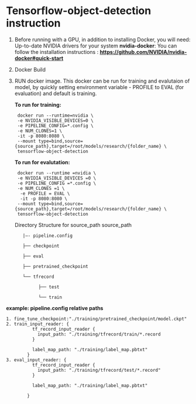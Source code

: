 
# Tensorflow-object-detection instruction
1. Before running with a GPU, in addition to installing Docker, you will need:
    Up-to-date NVIDIA drivers for your system
    **nvidia-docker**: You can follow the installation instructions : **https://github.com/NVIDIA/nvidia-docker#quick-start**

2. Docker Build 

3. RUN docker image.
	This docker can be run for training and evalutaion of model, by quickly setting environment variable - PROFILE to EVAL (for evaluation) and default is training.
	
	**To run for training:**
	
	    docker run --runtime=nvidia \
	    -e NVIDIA_VISIBLE_DEVICES=0 \ 
	    -e PIPELINE_CONFIG=*.config \  
	    -e NUM_CLONES=1 \  
	    -it -p 8080:8080 \
	    --mount type=bind,source={source_path},target=/root/models/research/{folder_name} \
	    tensorflow-object-detection 

	**To run for evalutation:**
	
	    docker run --runtime =nvidia \
	    -e NVIDIA_VISIBLE_DEVICES =0 \ 
	    -e PIPELINE_CONFIG =*.config \  
	    -e NUM_CLONES =1 \
	     -e PROFILE = EVAL \
	     -it -p 8080:8080 \
	    --mount type=bind,source={source_path},target=/root/models/research/{folder_name} \
	    tensorflow-object-detection 
    
    Directory Structure for source_path 
		    source_path
    
	      |—- pipeline.config

	      ├── checkpoint

	      ├── eval

	      ├── pretrained_checkpoint

	      └── tfrecord

	            ├── test

	            └── train

**example: pipeline.config relative paths**
```
1. fine_tune_checkpoint:"./training/pretrained_checkpoint/model.ckpt"
2. train_input_reader: {
		  tf_record_input_reader {
		    input_path: "./training/tfrecord/train/*.record
		  }

		  label_map_path: "./training/label_map.pbtxt"
		}
3. eval_input_reader: {
		  tf_record_input_reader {
		    input_path: "./training/tfrecord/test/*.record"
		  }

		  label_map_path: "./training/label_map.pbtxt"

		}
```
